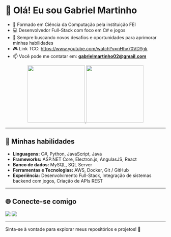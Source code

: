 # 👋 Olá! Eu sou Gabriel Martinho

- 🔭 Formado em Ciência da Computação pela instituição FEI
- 💻 Desenvolvedor Full-Stack com foco em C# e jogos
- 🌱 Sempre buscando novos desafios e oportunidades para aprimorar minhas habilidades
- 🎮 Link TCC: https://www.youtube.com/watch?v=nHhv70VDYgk
- 📫 Você pode me contatar em: **gabrielmartinho02@gmail.com**

<div align="center">
  <a href="https://github.com/Gaba0022">
    <img height="180em" src="https://github-readme-stats.vercel.app/api?username=gaba0022&show_icons=true&theme=radical&include_all_commits=true&count_private=true"/>
    <img height="180em" src="https://github-readme-stats.vercel.app/api/top-langs/?username=gaba0022&layout=compact&langs_count=7&theme=radical"/>
  </a>
</div>

---

## 🚀 Minhas habilidades
- **Linguagens:** C#, Python, JavaScript, Java
- **Frameworks:** ASP.NET Core, Electron.js, AngulasJS, React
- **Banco de dados:** MySQL, SQL Server
- **Ferramentas e Tecnologias:** AWS, Docker, Git / GitHub
- **Experiência:** Desenvolvimento Full-Stack, Integração de sistemas backend com jogos, Criação de APIs REST

---

## 🌐 Conecte-se comigo
<div> 
  <a href="mailto:gabriemartinh02@gmail.com"><img src="https://img.shields.io/badge/-Gmail-%23333?style=for-the-badge&logo=gmail&logoColor=white" target="_blank"></a>
  <a href="https://www.linkedin.com/in/gabriel-martinho-3364441a4/" target="_blank"><img src="https://img.shields.io/badge/-LinkedIn-%230077B5?style=for-the-badge&logo=linkedin&logoColor=white" target="_blank"></a>  
</div>

---

Sinta-se à vontade para explorar meus repositórios e projetos! 🚀

